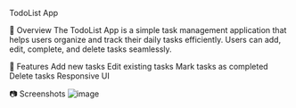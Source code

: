 TodoList App

📝 Overview
The TodoList App is a simple task management application that helps users organize and track their daily tasks efficiently. Users can add, edit, complete, and delete tasks seamlessly.

🚀 Features
Add new tasks
Edit existing tasks
Mark tasks as completed
Delete tasks
Responsive UI

📷 Screenshots
![image](https://github.com/user-attachments/assets/2a397280-8126-454a-b273-99224473c999)

